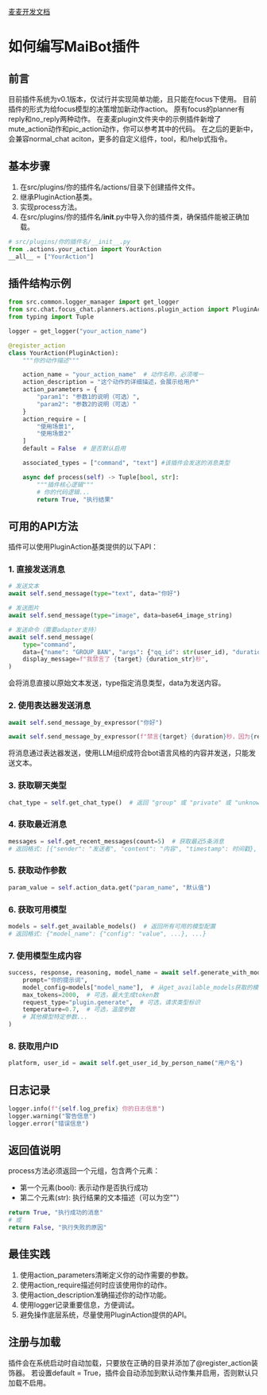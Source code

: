 
[麦麦开发文档](https://docs.mai-mai.org/develop/plugin_develop/plugin_examples)


# 如何编写MaiBot插件

## 前言
目前插件系统为v0.1版本，仅试行并实现简单功能，且只能在focus下使用。
目前插件的形式为给focus模型的决策增加新动作action。
原有focus的planner有reply和no_reply两种动作。
在麦麦plugin文件夹中的示例插件新增了mute_action动作和pic_action动作，你可以参考其中的代码。
在之后的更新中，会兼容normal_chat aciton，更多的自定义组件，tool，和/help式指令。

## 基本步骤
1. 在src/plugins/你的插件名/actions/目录下创建插件文件。
2. 继承PluginAction基类。
3. 实现process方法。
4. 在src/plugins/你的插件名/__init__.py中导入你的插件类，确保插件能被正确加载。

```python
# src/plugins/你的插件名/__init__.py
from .actions.your_action import YourAction
__all__ = ["YourAction"]
```

## 插件结构示例
```python
from src.common.logger_manager import get_logger
from src.chat.focus_chat.planners.actions.plugin_action import PluginAction, register_action
from typing import Tuple

logger = get_logger("your_action_name")

@register_action
class YourAction(PluginAction):
    """你的动作描述"""

    action_name = "your_action_name"  # 动作名称，必须唯一
    action_description = "这个动作的详细描述，会展示给用户"
    action_parameters = {
        "param1": "参数1的说明（可选）",
        "param2": "参数2的说明（可选）"
    }
    action_require = [
        "使用场景1",
        "使用场景2"
    ]
    default = False  # 是否默认启用

    associated_types = ["command", "text"] #该插件会发送的消息类型

    async def process(self) -> Tuple[bool, str]:
        """插件核心逻辑"""
        # 你的代码逻辑...
        return True, "执行结果"
```

## 可用的API方法
插件可以使用PluginAction基类提供的以下API：

### 1. 直接发送消息
```python
# 发送文本
await self.send_message(type="text", data="你好")

# 发送图片
await self.send_message(type="image", data=base64_image_string)

# 发送命令（需要adapter支持）
await self.send_message(
    type="command",
    data={"name": "GROUP_BAN", "args": {"qq_id": str(user_id), "duration": duration_str}},
    display_message=f"我禁言了 {target} {duration_str}秒",
)
```
会将消息直接以原始文本发送，type指定消息类型，data为发送内容。

### 2. 使用表达器发送消息
```python
await self.send_message_by_expressor("你好")

await self.send_message_by_expressor(f"禁言{target} {duration}秒，因为{reason}")
```
将消息通过表达器发送，使用LLM组织成符合bot语言风格的内容并发送，只能发送文本。

### 3. 获取聊天类型
```python
chat_type = self.get_chat_type()  # 返回 "group" 或 "private" 或 "unknown"
```

### 4. 获取最近消息
```python
messages = self.get_recent_messages(count=5)  # 获取最近5条消息
# 返回格式: [{"sender": "发送者", "content": "内容", "timestamp": 时间戳}, ...]
```

### 5. 获取动作参数
```python
param_value = self.action_data.get("param_name", "默认值")
```

### 6. 获取可用模型
```python
models = self.get_available_models()  # 返回所有可用的模型配置
# 返回格式: {"model_name": {"config": "value", ...}, ...}
```

### 7. 使用模型生成内容
```python
success, response, reasoning, model_name = await self.generate_with_model(
    prompt="你的提示词",
    model_config=models["model_name"],  # 从get_available_models获取的模型配置
    max_tokens=2000,  # 可选，最大生成token数
    request_type="plugin.generate",  # 可选，请求类型标识
    temperature=0.7,  # 可选，温度参数
    # 其他模型特定参数...
)
```

### 8. 获取用户ID
```python
platform, user_id = await self.get_user_id_by_person_name("用户名")
```

## 日志记录
```python
logger.info(f"{self.log_prefix} 你的日志信息")
logger.warning("警告信息")
logger.error("错误信息")
```

## 返回值说明
process方法必须返回一个元组，包含两个元素：
* 第一个元素(bool): 表示动作是否执行成功
* 第二个元素(str): 执行结果的文本描述（可以为空""）

```python
return True, "执行成功的消息"
# 或
return False, "执行失败的原因"
```

## 最佳实践
1. 使用action_parameters清晰定义你的动作需要的参数。
2. 使用action_require描述何时应该使用你的动作。
3. 使用action_description准确描述你的动作功能。
4. 使用logger记录重要信息，方便调试。
5. 避免操作底层系统，尽量使用PluginAction提供的API。

## 注册与加载
插件会在系统启动时自动加载，只要放在正确的目录并添加了@register_action装饰器。
若设置default = True，插件会自动添加到默认动作集并启用，否则默认只加载不启用。
